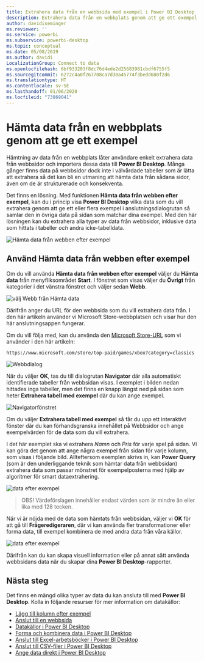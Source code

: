 ```yaml
---
title: Extrahera data från en webbsida med exempel i Power BI Desktop
description: Extrahera data från en webbplats genom att ge ett exempel på vad du vill hämta
author: davidiseminger
ms.reviewer: ''
ms.service: powerbi
ms.subservice: powerbi-desktop
ms.topic: conceptual
ms.date: 05/08/2019
ms.author: davidi
LocalizationGroup: Connect to data
ms.openlocfilehash: 6bf933203f8dc76d4ede2d25683981cbdf6755f5
ms.sourcegitcommit: 6272c4a0f267708ca7d38a45774f3bedd680f2d6
ms.translationtype: HT
ms.contentlocale: sv-SE
ms.lasthandoff: 01/06/2020
ms.locfileid: "73869041"
---
```

# <a name="get-data-from-a-web-page-by-providing-an-example"></a>Hämta data från en webbplats genom att ge ett exempel

Hämtning av data från en webbplats låter användare enkelt extrahera data från webbsidor och importera dessa data till **Power BI Desktop**. Många gånger finns data på webbsidor dock inte i välvårdade tabeller som är lätta att extrahera så det kan bli en utmaning att hämta data från sådana sidor, även om de är strukturerade och konsekventa. 

Det finns en lösning. Med funktionen **Hämta data från webben efter exempel**, kan du i princip visa **Power BI Desktop** vilka data som du vill extrahera genom att ge ett eller flera exempel i anslutningsdialogrutan så samlar den in övriga data på sidan som matchar dina exempel. Med den här lösningen kan du extrahera alla typer av data från webbsidor, inklusive data som hittats i tabeller *och* andra icke-tabelldata. 

![Hämta data från webben efter exempel](media/desktop-connect-to-web-by-example/web-by-example_01.png)



## <a name="using-get-data-from-web-by-example"></a>Använd Hämta data från webben efter exempel

Om du vill använda **Hämta data från webben efter exempel** väljer du **Hämta data** från menyfliksområdet **Start**. I fönstret som visas väljer du **Övrigt** från kategorier i det vänstra fönstret och väljer sedan **Webb**.

![välj Webb från Hämta data](media/desktop-connect-to-web-by-example/web-by-example_03.png)

Därifrån anger du URL för den webbsida som du vill extrahera data från. I den här artikeln använder vi Microsoft Store-webbplatsen och visar hur den här anslutningsappen fungerar. 

Om du vill följa med, kan du använda den [Microsoft Store-URL](https://www.microsoft.com/store/top-paid/games/xbox?category=classics) som vi använder i den här artikeln:

    https://www.microsoft.com/store/top-paid/games/xbox?category=classics

![Webbdialog](media/desktop-connect-to-web-by-example/web-by-example_04.png)

När du väljer **OK**, tas du till dialogrutan **Navigator** där alla automatiskt identifierade tabeller från webbsidan visas. I exemplet i bilden nedan hittades inga tabeller, men det finns en knapp längst ned på sidan som heter **Extrahera tabell med exempel** där du kan ange exempel.


![Navigatorfönstret](media/desktop-connect-to-web-by-example/web-by-example_05.png)

Om du väljer **Extrahera tabell med exempel** så får du upp ett interaktivt fönster där du kan förhandsgranska innehållet på Webbsidor och ange exempelvärden för de data som du vill extrahera. 

I det här exemplet ska vi extrahera *Namn* och *Pris* för varje spel på sidan. Vi kan göra det genom att ange några exempel från sidan för varje kolumn, som visas i följande bild. Allteftersom exemplen skrivs in, kan **Power Query** (som är den underliggande teknik som hämtar data från webbsidan) extrahera data som passar mönstret för exempelposterna med hjälp av algoritmer för smart dataextrahering.

![data efter exempel](media/desktop-connect-to-web-by-example/web-by-example_06.png)

> OBS! Värdeförslagen innehåller endast värden som är mindre än eller lika med 128 tecken.

När vi är nöjda med de data som hämtats från webbsidan, väljer vi **OK** för att gå till **Frågeredigeraren**, där vi kan använda fler transformationer eller forma data, till exempel kombinera de med andra data från våra källor.

![data efter exempel](media/desktop-connect-to-web-by-example/web-by-example_07.png)

Därifrån kan du kan skapa visuell information eller på annat sätt använda webbsidans data när du skapar dina **Power BI Desktop**-rapporter.


## <a name="next-steps"></a>Nästa steg
Det finns en mängd olika typer av data du kan ansluta till med **Power BI Desktop**. Kolla in följande resurser för mer information om datakällor:

* [Lägg till kolumn efter exempel](desktop-add-column-from-example.md)
* [Anslut till en webbsida](desktop-connect-to-web.md)
* [Datakällor i Power BI Desktop](desktop-data-sources.md)
* [Forma och kombinera data i Power BI Desktop](desktop-shape-and-combine-data.md)
* [Anslut till Excel-arbetsböcker i Power BI Desktop](desktop-connect-excel.md)   
* [Anslut till CSV-filer i Power BI Desktop](desktop-connect-csv.md)   
* [Ange data direkt i Power BI Desktop](desktop-enter-data-directly-into-desktop.md)   

